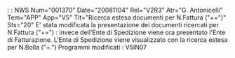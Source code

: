  :  : NWS Num="001370" Date="20081104" Rel="V2R3" Atr="G. Antonicelli" Tem="APP" App="V5" Tit="Ricerca estesa documenti per N.Fattura ("+=")" Sts="20"
E' stata modificata la presentazione dei documenti ricercati per N.Fattura ("+=") :  invece dell'Ente
di Spedizione viene ora presentato l'Ente di Fatturazione.
L'Ente di Spedizione viene visualizzato con la ricerca estesa per N.Bolla ("+.") 
Programmi modificati : 
V5IN07
